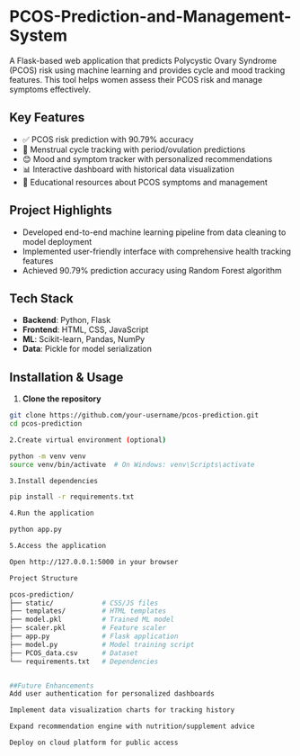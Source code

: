 # PCOS-Prediction-and-Management-System

A Flask-based web application that predicts Polycystic Ovary Syndrome (PCOS) risk using machine learning and provides cycle and mood tracking features. This tool helps women assess their PCOS risk and manage symptoms effectively.

## Key Features
- ✅ PCOS risk prediction with 90.79% accuracy
- 📅 Menstrual cycle tracking with period/ovulation predictions
- 😊 Mood and symptom tracker with personalized recommendations
- 📊 Interactive dashboard with historical data visualization
- 🏥 Educational resources about PCOS symptoms and management

## Project Highlights
  - Developed end-to-end machine learning pipeline from data cleaning to model deployment
  - Implemented user-friendly interface with comprehensive health tracking features
  - Achieved 90.79% prediction accuracy using Random Forest algorithm

## Tech Stack
- **Backend**: Python, Flask
- **Frontend**: HTML, CSS, JavaScript
- **ML**: Scikit-learn, Pandas, NumPy
- **Data**: Pickle for model serialization

## Installation & Usage

1. **Clone the repository**
```bash
git clone https://github.com/your-username/pcos-prediction.git
cd pcos-prediction

2.Create virtual environment (optional)

python -m venv venv
source venv/bin/activate  # On Windows: venv\Scripts\activate

3.Install dependencies

pip install -r requirements.txt

4.Run the application

python app.py

5.Access the application

Open http://127.0.0.1:5000 in your browser

Project Structure

pcos-prediction/
├── static/            # CSS/JS files
├── templates/         # HTML templates
├── model.pkl          # Trained ML model
├── scaler.pkl         # Feature scaler
├── app.py             # Flask application
├── model.py           # Model training script
├── PCOS_data.csv      # Dataset
└── requirements.txt   # Dependencies


##Future Enhancements
Add user authentication for personalized dashboards

Implement data visualization charts for tracking history

Expand recommendation engine with nutrition/supplement advice

Deploy on cloud platform for public access
